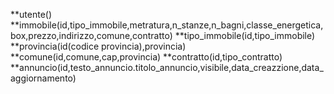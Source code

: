 **utente()
**immobile(id,tipo_immobile,metratura,n_stanze,n_bagni,classe_energetica,box,prezzo,indirizzo,comune,contratto)
**tipo_immobile(id,tipo_immobile)
**provincia(id(codice provincia),provincia)
**comune(id,comune,cap,provincia)
**contratto(id,tipo_contratto)
**annuncio(id,testo_annuncio.titolo_annuncio,visibile,data_creazzione,data_aggiornamento)